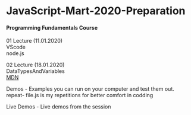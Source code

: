 # JavaScript-Mart-2020-Preparation
#### Programming Fundamentals Course

01 Lecture  (11.01.2020)  
VScode  
node.js  


02 Lecture  (18.01.2020)  
DataTypesAndVariables  
[MDN](https://developer.mozilla.org/en-US/docs/Web/JavaScript/Guide/Grammar_and_Types)

Demos - Examples you can run on your computer and test them out. 
repeat- file.js is my repetitions for better comfort in codding  
  
Live Demos - Live demos from the session  

